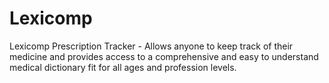 # Lexicomp
Lexicomp Prescription Tracker - Allows anyone to keep track of their medicine and provides access to a comprehensive and easy to understand medical dictionary fit for all ages and profession levels. 
